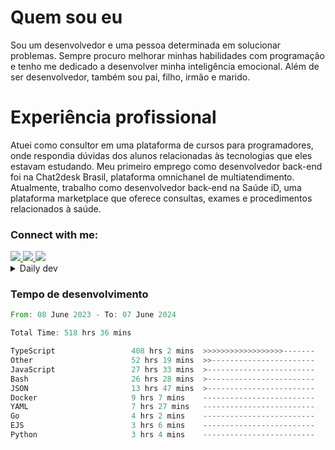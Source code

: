 # Quem sou eu
Sou um desenvolvedor e uma pessoa determinada em solucionar problemas. Sempre procuro melhorar minhas habilidades com programação e tenho me dedicado a desenvolver minha inteligência emocional. Além de ser desenvolvedor, também sou pai, filho, irmão e marido.

# Experiência profissional
Atuei como consultor em uma plataforma de cursos para programadores, onde respondia dúvidas dos alunos relacionadas às tecnologias que eles estavam estudando.
Meu primeiro emprego como desenvolvedor back-end foi na Chat2desk Brasil, plataforma omnichanel de multiatendimento.
Atualmente, trabalho como desenvolvedor back-end na Saúde iD, uma plataforma marketplace que oferece consultas, exames e procedimentos relacionados à saúde.

### Connect with me:
<a href="https://www.linkedin.com/in/theusmoreira" target="_blank" >
<img src="https://img.shields.io/badge/linkedin-%230077B5.svg?&style=for-the-badge&logo=linkedin&logoColor=white ">
</a>
<a href="https://www.instagram.com/matheus.s.moreira/" target="_blank">
<img src="https://img.shields.io/badge/instagram-%23E4405F.svg?&style=for-the-badge&logo=instagram&logoColor=white">
</a>
<a href="mailto:matheussm301@gmail.com"  target="_blank">
<img src="https://img.shields.io/badge/gmail-%23E4405F.svg?&style=for-the-badge&logo=gmail&logoColor=white">
</a>


<details>
  <summary>Daily dev </summary>
<p>
  <a href="https://app.daily.dev/matheussantos"><img src="https://github.com/matheus-santos-moreira/matheus-santos-moreira/blob/master/devcard.svg" width="200" alt="Matheus Santos's Dev Card"/></a>
 </p>
</details>

<h3>Tempo de desenvolvimento</h3>

<!--START_SECTION:waka-->

```rust
From: 08 June 2023 - To: 07 June 2024

Total Time: 518 hrs 36 mins

TypeScript                 408 hrs 2 mins  >>>>>>>>>>>>>>>>>>-------   71.47 %
Other                      52 hrs 19 mins  >>-----------------------   09.16 %
JavaScript                 27 hrs 33 mins  >------------------------   04.83 %
Bash                       26 hrs 28 mins  >------------------------   04.64 %
JSON                       13 hrs 47 mins  >------------------------   02.42 %
Docker                     9 hrs 7 mins    -------------------------   01.60 %
YAML                       7 hrs 27 mins   -------------------------   01.31 %
Go                         4 hrs 2 mins    -------------------------   00.71 %
EJS                        3 hrs 6 mins    -------------------------   00.54 %
Python                     3 hrs 4 mins    -------------------------   00.54 %
```

<!--END_SECTION:waka-->
